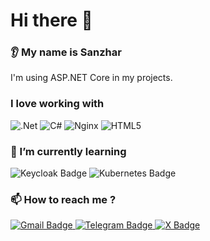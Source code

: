 <h1 align="left">Hi there 👋</h1>

### 👂 My name is Sanzhar

I'm using ASP.NET Core in my projects. 

### I love working with

![.Net](https://img.shields.io/badge/.NET-5C2D91?style=for-the-badge&logo=.net&logoColor=white)
![C#](https://img.shields.io/badge/c%23-%23239120.svg?style=for-the-badge&logo=csharp&logoColor=white)
![Nginx](https://img.shields.io/badge/nginx-%23009639.svg?style=for-the-badge&logo=nginx&logoColor=white)
![HTML5](https://img.shields.io/badge/html5-%23E34F26.svg?style=for-the-badge&logo=html5&logoColor=white)

### 🌱 I’m currently learning

![Keycloak Badge](https://img.shields.io/badge/Keycloak-4D4D4D?logo=keycloak&logoColor=fff&style=for-the-badge)
![Kubernetes Badge](https://img.shields.io/badge/Kubernetes-326CE5?logo=kubernetes&logoColor=fff&style=for-the-badge)

### 📫 How to reach me ?

<div style="text-align: left;">
  <a href="mailto:sanzar30062000@gmail.com" target="_blank">
    <img src="https://img.shields.io/badge/Gmail-EA4335?logo=gmail&logoColor=fff&style=for-the-badge" 
         alt="Gmail Badge">
  </a>
  <a href="https://t.me/blendereru" target="_blank">
    <img src="https://img.shields.io/badge/Telegram-26A5E4?logo=telegram&logoColor=fff&style=for-the-badge" 
         alt="Telegram Badge">
  </a>
  <a href="https://x.com/SanzharYE" target="_blank">
    <img src="https://img.shields.io/badge/X-000?logo=x&logoColor=fff&style=for-the-badge"
         alt="X Badge">
  </a>
</div>

